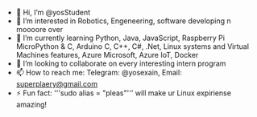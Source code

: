 - 👋 Hi, I’m @yosStudent
- 👀 I’m interested in Robotics, Engeneering, software developing n moooore over
- 🌱 I’m currently learning Python, Java, JavaScript, Raspberry Pi MicroPython & C, Arduino C, C++, C#, .Net, Linux systems and Virtual Machines features, Azure Microsoft, Azure IoT, Docker
- 💞️ I’m looking to collaborate on every interesting intern program
- 📫 How to reach me: Telegram: @yosexain, Email: superplaery@gmail.com
- ⚡ Fun fact: '''sudo alias = "pleas"''' will make ur Linux expiriense amazing!

<!---
yosStudent/yosStudent is a ✨ special ✨ repository because its `README.md` (this file) appears on your GitHub profile.
You can click the Preview link to take a look at your changes.
--->
